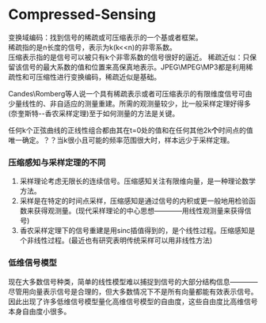 # Compressed-Sensing   
变换域编码：找到信号的稀疏或可压缩表示的一个基或者框架。   
稀疏指的是n长度的信号，表示为k(k<<n)的非零系数。   
压缩表示指的是信号可以被只有k个非零系数的信号很好的逼近。
稀疏近似：只保留该信号的最大系数的值和位置来高保真地表示。JPEG\MPEG\MP3都是利用稀疏性和可压缩性进行变换编码，稀疏近似是基础。

Candes\Romberg等人说一个具有稀疏表示或者可压缩表示的有限维度信号可由少量线性的、非自适应的测量重建。所需的观测量较少，比一般采样定理好得多(奈奎斯特--香农采样定理)至于如何测量的方法是关键。   

任何k个正弦曲线的正线性组合都由其在t=0处的值和在任何其他2k**个**时间点的值唯一确定。？？当k很小且可能的频率范围很大时，样本远少于采样定理。   

### 压缩感知与采样定理的不同   
1. 采样理论考虑无限长的连续信号。压缩感知关注有限维向量，是一种理论数学方法。
2. 采样是在特定的时间点采样，压缩感知是通过信号的内积或更一般地用检验函数来获得观测量。(现代采样理论的中心思想————用线性观测量来获得信号)   
3. 香农采样定理下的信号重建是用sinc插值得到的，是个线性过程。压缩感知是个非线性过程。(最近也有研究表明传统采样可以用非线性方法)


### 低维信号模型   
现在大多数信号种类，简单的线性模型难以捕捉到信号的大部分结构信息————尽管用向量表示信号是合理的，但大多数情况下不是所有向量都能有效表示信号。因此出现了许多低维信号模型量化高维信号模型的自由度，这些自由度比高维信号本身自由度小很多。
